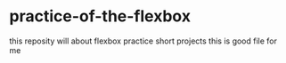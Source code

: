 # practice-of-the-flexbox

this reposity will about flexbox practice short projects
this is good file for me
